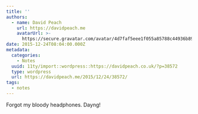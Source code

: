 ```yaml
---
title: ''
authors:
  - name: David Peach
    url: https://davidpeach.me
    avatarUrl: >-
      https://secure.gravatar.com/avatar/4d7faf5eee1f055a85788c44936b8995eaab6dfb004e7854ec747ccb272e91ee?s=96&d=mm&r=g
date: 2015-12-24T08:04:00.000Z
metadata:
  categories:
    - Notes
  uuid: 11ty/import::wordpress::https://davidpeach.co.uk/?p=38572
  type: wordpress
  url: https://davidpeach.me/2015/12/24/38572/
tags:
  - notes
---
```

Forgot my bloody headphones. Dayng!